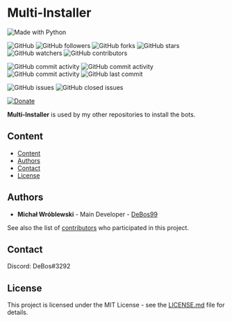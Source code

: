 # Multi-Installer

![Made with Python](https://img.shields.io/badge/made%20with-python-0.svg?color=cc2020&labelColor=ff3030&logo=python&logoColor=white&style=for-the-badge)

![GitHub](https://img.shields.io/github/license/DeBos99/multi-installer.svg?color=2020cc&labelColor=5050ff&style=for-the-badge)
![GitHub followers](https://img.shields.io/github/followers/DeBos99.svg?color=2020cc&labelColor=5050ff&style=for-the-badge)
![GitHub forks](https://img.shields.io/github/forks/DeBos99/multi-installer.svg?color=2020cc&labelColor=5050ff&style=for-the-badge)
![GitHub stars](https://img.shields.io/github/stars/DeBos99/multi-installer.svg?color=2020cc&labelColor=5050ff&style=for-the-badge)
![GitHub watchers](https://img.shields.io/github/watchers/DeBos99/multi-installer.svg?color=2020cc&labelColor=5050ff&style=for-the-badge)
![GitHub contributors](https://img.shields.io/github/contributors/DeBos99/multi-installer.svg?color=2020cc&labelColor=5050ff&style=for-the-badge)

![GitHub commit activity](https://img.shields.io/github/commit-activity/w/DeBos99/multi-installer.svg?color=ffaa00&labelColor=ffaa30&style=for-the-badge)
![GitHub commit activity](https://img.shields.io/github/commit-activity/m/DeBos99/multi-installer.svg?color=ffaa00&labelColor=ffaa30&style=for-the-badge)
![GitHub commit activity](https://img.shields.io/github/commit-activity/y/DeBos99/multi-installer.svg?color=ffaa00&labelColor=ffaa30&style=for-the-badge)
![GitHub last commit](https://img.shields.io/github/last-commit/DeBos99/multi-installer.svg?color=ffaa00&labelColor=ffaa30&style=for-the-badge)

![GitHub issues](https://img.shields.io/github/issues-raw/DeBos99/multi-installer.svg?color=cc2020&labelColor=ff3030&style=for-the-badge)
![GitHub closed issues](https://img.shields.io/github/issues-closed-raw/DeBos99/multi-installer.svg?color=10aa10&labelColor=30ff30&style=for-the-badge)

[![Donate](https://www.paypalobjects.com/en_US/i/btn/btn_donateCC_LG.gif)](https://www.paypal.com/cgi-bin/webscr?cmd=_s-xclick&hosted_button_id=NH8JV53DSVDMY)

**Multi-Installer** is used by my other repositories to install the bots.

## Content

- [Content](#content)
- [Authors](#authors)
- [Contact](#contact)
- [License](#license)

## Authors

* **Michał Wróblewski** - Main Developer - [DeBos99](https://github.com/DeBos99)

See also the list of [contributors](https://github.com/DeBos99/ytviewer/contributors) who participated in this project.

## Contact

Discord: DeBos#3292

## License

This project is licensed under the MIT License - see the [LICENSE.md](LICENSE.md) file for details.
